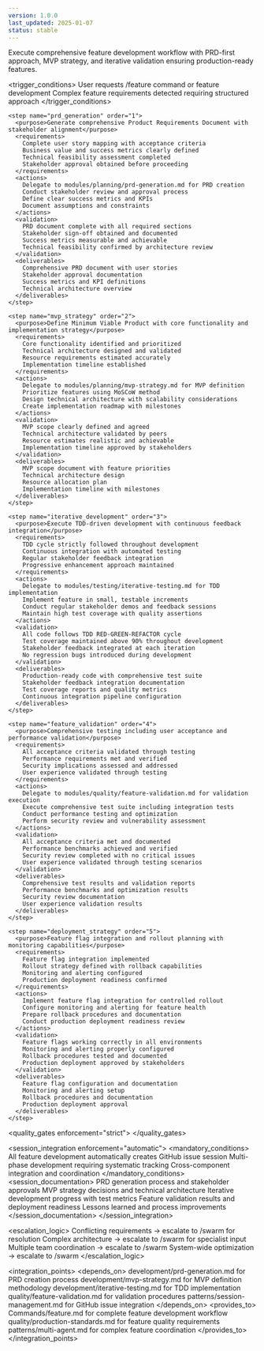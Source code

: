 ```yaml
---
version: 1.0.0
last_updated: 2025-01-07
status: stable
---
```


<module name="feature_workflow" category="planning">
  
  <purpose>
    Execute comprehensive feature development workflow with PRD-first approach, MVP strategy, and iterative validation ensuring production-ready features.
  </purpose>
  
  <trigger_conditions>
    <condition type="explicit">User requests /feature command or feature development</condition>
    <condition type="automatic">Complex feature requirements detected requiring structured approach</condition>
  </trigger_conditions>
  
  <methodology enforcement="mandatory">
    
    <step name="prd_generation" order="1">
      <purpose>Generate comprehensive Product Requirements Document with stakeholder alignment</purpose>
      <requirements>
        Complete user story mapping with acceptance criteria
        Business value and success metrics clearly defined
        Technical feasibility assessment completed
        Stakeholder approval obtained before proceeding
      </requirements>
      <actions>
        Delegate to modules/planning/prd-generation.md for PRD creation
        Conduct stakeholder review and approval process
        Define clear success metrics and KPIs
        Document assumptions and constraints
      </actions>
      <validation>
        PRD document complete with all required sections
        Stakeholder sign-off obtained and documented
        Success metrics measurable and achievable
        Technical feasibility confirmed by architecture review
      </validation>
      <deliverables>
        Comprehensive PRD document with user stories
        Stakeholder approval documentation
        Success metrics and KPI definitions
        Technical architecture overview
      </deliverables>
    </step>
    
    <step name="mvp_strategy" order="2">
      <purpose>Define Minimum Viable Product with core functionality and implementation strategy</purpose>
      <requirements>
        Core functionality identified and prioritized
        Technical architecture designed and validated
        Resource requirements estimated accurately
        Implementation timeline established
      </requirements>
      <actions>
        Delegate to modules/planning/mvp-strategy.md for MVP definition
        Prioritize features using MoSCoW method
        Design technical architecture with scalability considerations
        Create implementation roadmap with milestones
      </actions>
      <validation>
        MVP scope clearly defined and agreed
        Technical architecture validated by peers
        Resource estimates realistic and achievable
        Implementation timeline approved by stakeholders
      </validation>
      <deliverables>
        MVP scope document with feature priorities
        Technical architecture design
        Resource allocation plan
        Implementation timeline with milestones
      </deliverables>
    </step>
    
    <step name="iterative_development" order="3">
      <purpose>Execute TDD-driven development with continuous feedback integration</purpose>
      <requirements>
        TDD cycle strictly followed throughout development
        Continuous integration with automated testing
        Regular stakeholder feedback integration
        Progressive enhancement approach maintained
      </requirements>
      <actions>
        Delegate to modules/testing/iterative-testing.md for TDD implementation
        Implement feature in small, testable increments
        Conduct regular stakeholder demos and feedback sessions
        Maintain high test coverage with quality assertions
      </actions>
      <validation>
        All code follows TDD RED-GREEN-REFACTOR cycle
        Test coverage maintained above 90% throughout development
        Stakeholder feedback integrated at each iteration
        No regression bugs introduced during development
      </validation>
      <deliverables>
        Production-ready code with comprehensive test suite
        Stakeholder feedback integration documentation
        Test coverage reports and quality metrics
        Continuous integration pipeline configuration
      </deliverables>
    </step>
    
    <step name="feature_validation" order="4">
      <purpose>Comprehensive testing including user acceptance and performance validation</purpose>
      <requirements>
        All acceptance criteria validated through testing
        Performance requirements met and verified
        Security implications assessed and addressed
        User experience validated through testing
      </requirements>
      <actions>
        Delegate to modules/quality/feature-validation.md for validation execution
        Execute comprehensive test suite including integration tests
        Conduct performance testing and optimization
        Perform security review and vulnerability assessment
      </actions>
      <validation>
        All acceptance criteria met and documented
        Performance benchmarks achieved and verified
        Security review completed with no critical issues
        User experience validated through testing scenarios
      </validation>
      <deliverables>
        Comprehensive test results and validation reports
        Performance benchmarks and optimization results
        Security review documentation
        User experience validation results
      </deliverables>
    </step>
    
    <step name="deployment_strategy" order="5">
      <purpose>Feature flag integration and rollout planning with monitoring capabilities</purpose>
      <requirements>
        Feature flag integration implemented
        Rollout strategy defined with rollback capabilities
        Monitoring and alerting configured
        Production deployment readiness confirmed
      </requirements>
      <actions>
        Implement feature flag integration for controlled rollout
        Configure monitoring and alerting for feature health
        Prepare rollback procedures and documentation
        Conduct production deployment readiness review
      </actions>
      <validation>
        Feature flags working correctly in all environments
        Monitoring and alerting properly configured
        Rollback procedures tested and documented
        Production deployment approved by stakeholders
      </validation>
      <deliverables>
        Feature flag configuration and documentation
        Monitoring and alerting setup
        Rollback procedures and documentation
        Production deployment approval
      </deliverables>
    </step>
    
  </methodology>
  
  <quality_gates enforcement="strict">
    <gate name="prd_approval" requirement="Complete PRD with stakeholder sign-off"/>
    <gate name="mvp_definition" requirement="Clear MVP scope with technical feasibility"/>
    <gate name="tdd_compliance" requirement="Full TDD cycle with 90% test coverage"/>
    <gate name="security_review" requirement="Security implications assessed and resolved"/>
    <gate name="performance_validation" requirement="Performance requirements met and verified"/>
    <gate name="user_acceptance" requirement="All acceptance criteria validated"/>
    <gate name="deployment_readiness" requirement="Production deployment approved"/>
  </quality_gates>
  
  <session_integration enforcement="automatic">
    <mandatory_conditions>
      All feature development automatically creates GitHub issue session
      Multi-phase development requiring systematic tracking
      Cross-component integration and coordination
    </mandatory_conditions>
    <session_documentation>
      PRD generation process and stakeholder approvals
      MVP strategy decisions and technical architecture
      Iterative development progress with test metrics
      Feature validation results and deployment readiness
      Lessons learned and process improvements
    </session_documentation>
  </session_integration>
  
  <escalation_logic>
    <trigger condition="stakeholder_conflict">Conflicting requirements → escalate to /swarm for resolution</trigger>
    <trigger condition="technical_complexity">Complex architecture → escalate to /swarm for specialist input</trigger>
    <trigger condition="cross_team_dependencies">Multiple team coordination → escalate to /swarm</trigger>
    <trigger condition="performance_constraints">System-wide optimization → escalate to /swarm</trigger>
  </escalation_logic>
  
  <integration_points>
    <depends_on>
      development/prd-generation.md for PRD creation process
      development/mvp-strategy.md for MVP definition methodology
      development/iterative-testing.md for TDD implementation
      quality/feature-validation.md for validation procedures
      patterns/session-management.md for GitHub issue integration
    </depends_on>
    <provides_to>
      Commands/feature.md for complete feature development workflow
      quality/production-standards.md for feature quality requirements
      patterns/multi-agent.md for complex feature coordination
    </provides_to>
  </integration_points>
  
</module>